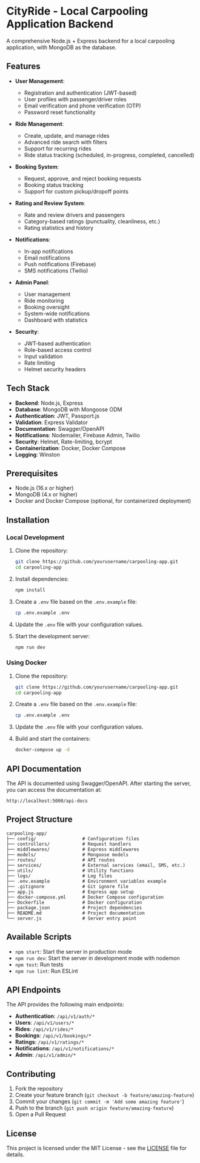 # CityRide - Local Carpooling Application Backend

A comprehensive Node.js + Express backend for a local carpooling application, with MongoDB as the database.

## Features

- **User Management**:
  - Registration and authentication (JWT-based)
  - User profiles with passenger/driver roles
  - Email verification and phone verification (OTP)
  - Password reset functionality

- **Ride Management**:
  - Create, update, and manage rides
  - Advanced ride search with filters
  - Support for recurring rides
  - Ride status tracking (scheduled, in-progress, completed, cancelled)

- **Booking System**:
  - Request, approve, and reject booking requests
  - Booking status tracking
  - Support for custom pickup/dropoff points

- **Rating and Review System**:
  - Rate and review drivers and passengers
  - Category-based ratings (punctuality, cleanliness, etc.)
  - Rating statistics and history

- **Notifications**:
  - In-app notifications
  - Email notifications
  - Push notifications (Firebase)
  - SMS notifications (Twilio)

- **Admin Panel**:
  - User management
  - Ride monitoring
  - Booking oversight
  - System-wide notifications
  - Dashboard with statistics

- **Security**:
  - JWT-based authentication
  - Role-based access control
  - Input validation
  - Rate limiting
  - Helmet security headers

## Tech Stack

- **Backend**: Node.js, Express
- **Database**: MongoDB with Mongoose ODM
- **Authentication**: JWT, Passport.js
- **Validation**: Express Validator
- **Documentation**: Swagger/OpenAPI
- **Notifications**: Nodemailer, Firebase Admin, Twilio
- **Security**: Helmet, Rate-limiting, bcrypt
- **Containerization**: Docker, Docker Compose
- **Logging**: Winston

## Prerequisites

- Node.js (16.x or higher)
- MongoDB (4.x or higher)
- Docker and Docker Compose (optional, for containerized deployment)

## Installation

### Local Development

1. Clone the repository:
   ```bash
   git clone https://github.com/yourusername/carpooling-app.git
   cd carpooling-app
   ```

2. Install dependencies:
   ```bash
   npm install
   ```

3. Create a `.env` file based on the `.env.example` file:
   ```bash
   cp .env.example .env
   ```

4. Update the `.env` file with your configuration values.

5. Start the development server:
   ```bash
   npm run dev
   ```

### Using Docker

1. Clone the repository:
   ```bash
   git clone https://github.com/yourusername/carpooling-app.git
   cd carpooling-app
   ```

2. Create a `.env` file based on the `.env.example` file:
   ```bash
   cp .env.example .env
   ```

3. Update the `.env` file with your configuration values.

4. Build and start the containers:
   ```bash
   docker-compose up -d
   ```

## API Documentation

The API is documented using Swagger/OpenAPI. After starting the server, you can access the documentation at:

```
http://localhost:5000/api-docs
```

## Project Structure

```
carpooling-app/
├── config/                 # Configuration files
├── controllers/            # Request handlers
├── middlewares/            # Express middlewares
├── models/                 # Mongoose models
├── routes/                 # API routes
├── services/               # External services (email, SMS, etc.)
├── utils/                  # Utility functions
├── logs/                   # Log files
├── .env.example            # Environment variables example
├── .gitignore              # Git ignore file
├── app.js                  # Express app setup
├── docker-compose.yml      # Docker Compose configuration
├── Dockerfile              # Docker configuration
├── package.json            # Project dependencies
├── README.md               # Project documentation
└── server.js               # Server entry point
```

## Available Scripts

- `npm start`: Start the server in production mode
- `npm run dev`: Start the server in development mode with nodemon
- `npm test`: Run tests
- `npm run lint`: Run ESLint

## API Endpoints

The API provides the following main endpoints:

- **Authentication**: `/api/v1/auth/*`
- **Users**: `/api/v1/users/*`
- **Rides**: `/api/v1/rides/*`
- **Bookings**: `/api/v1/bookings/*`
- **Ratings**: `/api/v1/ratings/*`
- **Notifications**: `/api/v1/notifications/*`
- **Admin**: `/api/v1/admin/*`

## Contributing

1. Fork the repository
2. Create your feature branch (`git checkout -b feature/amazing-feature`)
3. Commit your changes (`git commit -m 'Add some amazing feature'`)
4. Push to the branch (`git push origin feature/amazing-feature`)
5. Open a Pull Request

## License

This project is licensed under the MIT License - see the [LICENSE](LICENSE) file for details.
